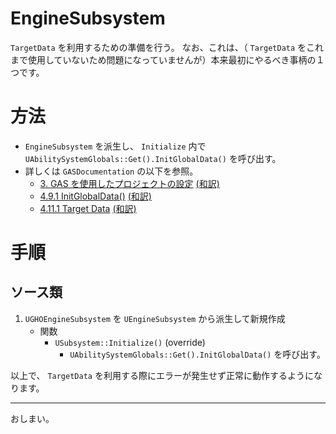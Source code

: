 # EngineSubsystem
`TargetData` を利用するための準備を行う。
なお、これは、（ `TargetData` をこれまで使用していないため問題になっていませんが）本来最初にやるべき事柄の１つです。

# 方法

* `EngineSubsystem` を派生し、 `Initialize` 内で `UAbilitySystemGlobals::Get().InitGlobalData()` を呼び出す。
* 詳しくは `GASDocumentation` の以下を参照。
	* [3. GAS を使用したプロジェクトの設定](https://github.com/tranek/GASDocumentation#setup) [(和訳)](https://github.com/sentyaanko/GASDocumentation/blob/lang-ja/README.jp.md#setup)
	* [4.9.1 InitGlobalData()](https://github.com/tranek/GASDocumentation#concepts-asg-initglobaldata) [(和訳)](https://github.com/sentyaanko/GASDocumentation/blob/lang-ja/README.jp.md#concepts-asg-initglobaldata)
	* [4.11.1 Target Data](https://github.com/tranek/GASDocumentation#concepts-targeting-data) [(和訳)](https://github.com/sentyaanko/GASDocumentation/blob/lang-ja/README.jp.md#concepts-targeting-data)

# 手順

## ソース類

1. `UGHOEngineSubsystem` を `UEngineSubsystem` から派生して新規作成
	* 関数
		* `USubsystem::Initialize()` (override)
			* `UAbilitySystemGlobals::Get().InitGlobalData()` を呼び出す。


以上で、 `TargetData` を利用する際にエラーが発生せず正常に動作するようになります。


-----
おしまい。
